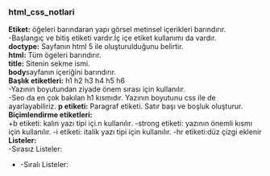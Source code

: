 ### html_css_notlari
**Etiket:** öğeleri barındaran yapı görsel metinsel içerikleri barındırır.<br>
-Başlangıç ve bitiş etiketi vardır.İç içe etiket kullanımı da vardır.<br>
**doctype:** Sayfanın html 5 ile oluşturulduğunu belirtir.<br>
**html:** Tüm ögeleri barındırır.<br>
**title:** Sitenin sekme ismi.<br>
**body**sayfanın içeriğini barındırır.<br>
**Başlık etiketleri:** h1 h2 h3 h4 h5 h6<br>
-Yazının boyutundan ziyade önem sırası için kullanılır. <br>
-Seo da en çok bakılan h1 kısmıdır. Yazının boyutunu css ile de ayarlayabiliriz. 
**p etiketi:** Paragraf etiketi. Satır başı ve boşluk oluşturur.
**Biçimlendirme etiketleri:**<br>
+b etiketi: kalın yazı tipi içi.n kullanılır.
-strong etiketi: yazının önemli kısmı için kullanılır.
-i etiketi: italik yazı tipi için kullanılır.
-hr etiketi:düz çizgi eklenir
**Listeler:** <br>
-Sırasız Listeler: <ul> <li>
-Sıralı Listeler: 
